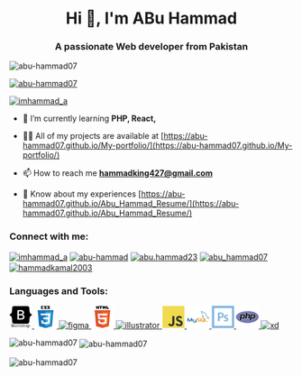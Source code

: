 <h1 align="center">Hi 👋, I'm ABu Hammad</h1>
<h3 align="center">A passionate Web developer from Pakistan</h3>

<p align="left"> <img src="https://komarev.com/ghpvc/?username=abu-hammad07&label=Profile%20views&color=0e75b6&style=flat" alt="abu-hammad07" /> </p>

<p align="left"> <a href="https://github.com/ryo-ma/github-profile-trophy"><img src="https://github-profile-trophy.vercel.app/?username=abu-hammad07" alt="abu-hammad07" /></a> </p>

<p align="left"> <a href="https://twitter.com/imhammad_a" target="blank"><img src="https://img.shields.io/twitter/follow/imhammad_a?logo=twitter&style=for-the-badge" alt="imhammad_a" /></a> </p>

- 🌱 I’m currently learning **PHP, React,**

- 👨‍💻 All of my projects are available at [https://abu-hammad07.github.io/My-portfolio/](https://abu-hammad07.github.io/My-portfolio/)

- 📫 How to reach me **hammadking427@gmail.com**

- 📄 Know about my experiences [https://abu-hammad07.github.io/Abu_Hammad_Resume/](https://abu-hammad07.github.io/Abu_Hammad_Resume/)

<h3 align="left">Connect with me:</h3>
<p align="left">
<a href="https://twitter.com/imhammad_a" target="blank"><img align="center" src="https://raw.githubusercontent.com/rahuldkjain/github-profile-readme-generator/master/src/images/icons/Social/twitter.svg" alt="imhammad_a" height="30" width="40" /></a>
<a href="https://linkedin.com/in/abu-hammad" target="blank"><img align="center" src="https://raw.githubusercontent.com/rahuldkjain/github-profile-readme-generator/master/src/images/icons/Social/linked-in-alt.svg" alt="abu-hammad" height="30" width="40" /></a>
<a href="https://fb.com/abu.hammad23" target="blank"><img align="center" src="https://raw.githubusercontent.com/rahuldkjain/github-profile-readme-generator/master/src/images/icons/Social/facebook.svg" alt="abu.hammad23" height="30" width="40" /></a>
<a href="https://instagram.com/abu_hammad07" target="blank"><img align="center" src="https://raw.githubusercontent.com/rahuldkjain/github-profile-readme-generator/master/src/images/icons/Social/instagram.svg" alt="abu_hammad07" height="30" width="40" /></a>
<a href="https://www.hackerrank.com/hammadkamal2003" target="blank"><img align="center" src="https://raw.githubusercontent.com/rahuldkjain/github-profile-readme-generator/master/src/images/icons/Social/hackerrank.svg" alt="hammadkamal2003" height="30" width="40" /></a>
</p>

<h3 align="left">Languages and Tools:</h3>
<p align="left"> <a href="https://getbootstrap.com" target="_blank" rel="noreferrer"> <img src="https://raw.githubusercontent.com/devicons/devicon/master/icons/bootstrap/bootstrap-plain-wordmark.svg" alt="bootstrap" width="40" height="40"/> </a> <a href="https://www.w3schools.com/css/" target="_blank" rel="noreferrer"> <img src="https://raw.githubusercontent.com/devicons/devicon/master/icons/css3/css3-original-wordmark.svg" alt="css3" width="40" height="40"/> </a> <a href="https://www.figma.com/" target="_blank" rel="noreferrer"> <img src="https://www.vectorlogo.zone/logos/figma/figma-icon.svg" alt="figma" width="40" height="40"/> </a> <a href="https://www.w3.org/html/" target="_blank" rel="noreferrer"> <img src="https://raw.githubusercontent.com/devicons/devicon/master/icons/html5/html5-original-wordmark.svg" alt="html5" width="40" height="40"/> </a> <a href="https://www.adobe.com/in/products/illustrator.html" target="_blank" rel="noreferrer"> <img src="https://www.vectorlogo.zone/logos/adobe_illustrator/adobe_illustrator-icon.svg" alt="illustrator" width="40" height="40"/> </a> <a href="https://developer.mozilla.org/en-US/docs/Web/JavaScript" target="_blank" rel="noreferrer"> <img src="https://raw.githubusercontent.com/devicons/devicon/master/icons/javascript/javascript-original.svg" alt="javascript" width="40" height="40"/> </a> <a href="https://www.mysql.com/" target="_blank" rel="noreferrer"> <img src="https://raw.githubusercontent.com/devicons/devicon/master/icons/mysql/mysql-original-wordmark.svg" alt="mysql" width="40" height="40"/> </a> <a href="https://www.photoshop.com/en" target="_blank" rel="noreferrer"> <img src="https://raw.githubusercontent.com/devicons/devicon/master/icons/photoshop/photoshop-line.svg" alt="photoshop" width="40" height="40"/> </a> <a href="https://www.php.net" target="_blank" rel="noreferrer"> <img src="https://raw.githubusercontent.com/devicons/devicon/master/icons/php/php-original.svg" alt="php" width="40" height="40"/> </a> <a href="https://www.adobe.com/products/xd.html" target="_blank" rel="noreferrer"> <img src="https://cdn.worldvectorlogo.com/logos/adobe-xd.svg" alt="xd" width="40" height="40"/> </a> </p>

<p><img align="left" src="https://github-readme-stats.vercel.app/api/top-langs?username=abu-hammad07&show_icons=true&locale=en&layout=compact" alt="abu-hammad07" /></p>

<p>&nbsp;<img align="center" src="https://github-readme-stats.vercel.app/api?username=abu-hammad07&show_icons=true&locale=en" alt="abu-hammad07" /></p>

<p><img align="center" src="https://github-readme-streak-stats.herokuapp.com/?user=abu-hammad07&" alt="abu-hammad07" /></p>
